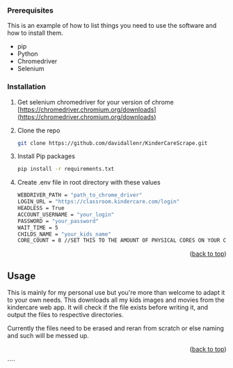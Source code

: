 ### Prerequisites

This is an example of how to list things you need to use the software and how to install them.

- pip
- Python
- Chromedriver
- Selenium

### Installation

1. Get selenium chromedriver for your version of chrome [https://chromedriver.chromium.org/downloads](https://chromedriver.chromium.org/downloads)
2. Clone the repo
   ```sh
   git clone https://github.com/davidallenr/KinderCareScrape.git
   ```
3. Install Pip packages

   ```sh
   pip install -r requirements.txt
   ```

4. Create .env file in root directory with these values

   ```sh
   WEBDRIVER_PATH = "path_to_chrome_driver"
   LOGIN_URL = "https://classroom.kindercare.com/login"
   HEADLESS = True
   ACCOUNT_USERNAME = "your_login"
   PASSWORD = "your_password"
   WAIT_TIME = 5
   CHILDS_NAME = "your_kids_name"
   CORE_COUNT = 8 //SET THIS TO THE AMOUNT OF PHYSICAL CORES ON YOUR CPU
   ```

<p align="right">(<a href="#top">back to top</a>)</p>

<!-- USAGE EXAMPLES -->

## Usage

This is mainly for my personal use but you're more than welcome to adapt it to your own needs.
This downloads all my kids images and movies from the kindercare web app. 
It will check if the file exists before writing it, and output the files to respective directories.

Currently the files need to be erased and reran from scratch or else naming and such will be messed up.


<p align="right">(<a href="#top">back to top</a>)</p>
````
